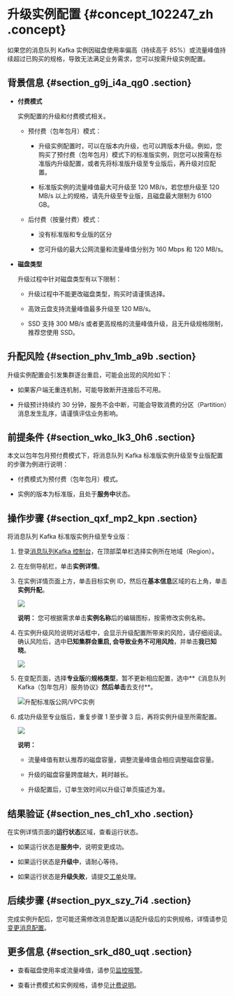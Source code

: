 # 升级实例配置 {#concept_102247_zh .concept}

如果您的消息队列 Kafka 实例因磁盘使用率偏高（持续高于 85%）或流量峰值持续超过已购买的规格，导致无法满足业务需求，您可以按需升级实例配置。

## 背景信息 {#section_g9j_i4a_qg0 .section}

-   **付费模式** 

    实例配置的升级和付费模式相关。

    -   预付费（包年包月）模式：

        -   升级实例配置时，可以在版本内升级，也可以跨版本升级。例如，您购买了预付费（包年包月）模式下的标准版实例，则您可以按需在标准版内升级配置，或者先将标准版升级至专业版后，再升级对应配置。

        -   标准版实例的流量峰值最大可升级至 120 MB/s，若您想升级至 120 MB/s 以上的规格，请先升级至专业版，且磁盘最大限制为 6100 GB。

    -   后付费（按量付费）模式：

        -   没有标准版和专业版的区分

        -   您可升级的最大公网流量和流量峰值分别为 160 Mbps 和 120 MB/s。

-   **磁盘类型** 

    升级过程中针对磁盘类型有以下限制：

    -   升级过程中不能更改磁盘类型，购买时请谨慎选择。

    -   高效云盘支持流量峰值最多升级至 120 MB/s。

    -   SSD 支持 300 MB/s 或者更高规格的流量峰值升级，且无升级规格限制，推荐您使用 SSD。


## 升配风险 {#section_phv_1mb_a9b .section}

升级实例配置会引发集群逐台重启，可能会出现的风险如下：

-   如果客户端无重连机制，可能导致断开连接后不可用。

-   升级预计持续约 30 分钟，服务不会中断，可能会导致消费的分区（Partition）消息发生乱序，请谨慎评估业务影响。


## 前提条件 {#section_wko_lk3_0h6 .section}

本文以包年包月预付费模式下，将消息队列 Kafka 标准版实例升级至专业版配置的步骤为例进行说明：

-   付费模式为预付费（包年包月）模式。

-   实例的版本为标准版，且处于**服务中**状态。


## 操作步骤 {#section_qxf_mp2_kpn .section}

将消息队列 Kafka 标准版实例升级至专业版：

1.  登录[消息队列Kafka 控制台](http://kafka.console.aliyun.com)，在顶部菜单栏选择实例所在地域（Region）。

2.  在左侧导航栏，单击**实例详情**。

3.  在实例详情页面上方，单击目标实例 ID，然后在**基本信息**区域的右上角，单击**实例升配**。

    ![](http://static-aliyun-doc.oss-cn-hangzhou.aliyuncs.com/assets/img/998838/156447135853350_zh-CN.png)

    **说明：** 您可根据需求单击**实例名称**后的编辑图标，按需修改实例名称。

4.  在实例升级风险说明对话框中，会显示升级配置所带来的风险，请仔细阅读。确认风险后，选中**已知集群会重启, 会导致业务不可用风险**，并单击**我已知晓**。

    ![](http://static-aliyun-doc.oss-cn-hangzhou.aliyuncs.com/assets/img/998838/156447135853351_zh-CN.png)

5.  在变配页面，选择**专业版**的**规格类型**，暂不更新相应配置，选中**《消息队列 Kafka（包年包月）服务协议》**然后单击**去支付**。

    ![](images/53354_zh-CN.png "升配标准版公网/VPC实例")

6.  成功升级至专业版后，重复步骤 1 至步骤 3 后，再将实例升级至所需配置。

    ![](http://static-aliyun-doc.oss-cn-hangzhou.aliyuncs.com/assets/img/998838/156447135853359_zh-CN.png)

    **说明：** 

    -   流量峰值有默认推荐的磁盘容量，调整流量峰值会相应调整磁盘容量。

    -   升级的磁盘容量跨度越大，耗时越长。

    -   升级配置后，订单生效时间以升级订单页描述为准。


## 结果验证 {#section_nes_ch1_xho .section}

在实例详情页面的**运行状态**区域，查看运行状态。

-   如果运行状态是**服务中**，说明变更成功。

-   如果运行状态是**升级中**，请耐心等待。

-   如果运行状态是**升级失败**，请提交[工单](https://selfservice.console.aliyun.com/ticket/category/alikafka/today)处理。


## 后续步骤 {#section_pyx_szy_7i4 .section}

完成实例升配后，您可能还需修改消息配置以适配升级后的实例规格，详情请参见[变更消息配置](cn.zh-CN/用户指南/实例管理/变更消息配置.md#)。

## 更多信息 {#section_srk_d80_uqt .section}

-   查看磁盘使用率或流量峰值，请参见[监控报警](cn.zh-CN/用户指南/控制台使用指南/监控报警.md#)。

-   查看计费模式和实例规格，请参见[计费说明](../../../../cn.zh-CN/产品定价/计费说明.md#)。


